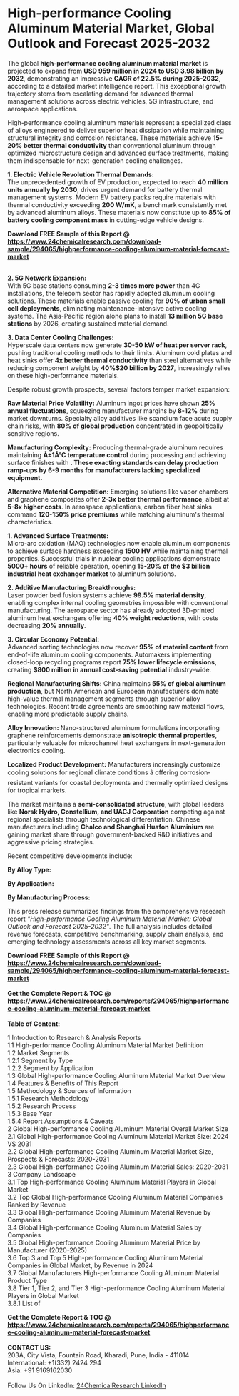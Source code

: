 <h1>High-performance Cooling Aluminum Material Market, Global Outlook and Forecast 2025-2032</h1><p>The global <strong>high-performance cooling aluminum material market</strong> is projected to expand from <strong>USD 959 million in 2024 to USD 3.98 billion by 2032</strong>, demonstrating an impressive <strong>CAGR of 22.5% during 2025-2032</strong>, according to a detailed market intelligence report. This exceptional growth trajectory stems from escalating demand for advanced thermal management solutions across electric vehicles, 5G infrastructure, and aerospace applications.</p><p>High-performance cooling aluminum materials represent a specialized class of alloys engineered to deliver superior heat dissipation while maintaining structural integrity and corrosion resistance. These materials achieve <strong>15-20% better thermal conductivity</strong> than conventional aluminum through optimized microstructure design and advanced surface treatments, making them indispensable for next-generation cooling challenges.</p><p><strong>1. Electric Vehicle Revolution Thermal Demands:</strong><br>
The unprecedented growth of EV production, expected to reach <strong>40 million units annually by 2030</strong>, drives urgent demand for battery thermal management systems. Modern EV battery packs require materials with thermal conductivity exceeding <strong>200 W/mK</strong>, a benchmark consistently met by advanced aluminum alloys. These materials now constitute up to <strong>85% of battery cooling component mass</strong> in cutting-edge vehicle designs.</p><div><b>Download FREE Sample of this Report @ 
            <a href="https://www.24chemicalresearch.com/download-sample/294065/highperformance-cooling-aluminum-material-forecast-market">
            https://www.24chemicalresearch.com/download-sample/294065/highperformance-cooling-aluminum-material-forecast-market</a></b></div><br><p><strong>2. 5G Network Expansion:</strong><br>
With 5G base stations consuming <strong>2-3 times more power</strong> than 4G installations, the telecom sector has rapidly adopted aluminum cooling solutions. These materials enable passive cooling for <strong>90% of urban small cell deployments</strong>, eliminating maintenance-intensive active cooling systems. The Asia-Pacific region alone plans to install <strong>13 million 5G base stations</strong> by 2026, creating sustained material demand.</p><p><strong>3. Data Center Cooling Challenges:</strong><br>
Hyperscale data centers now generate <strong>30-50 kW of heat per server rack</strong>, pushing traditional cooling methods to their limits. Aluminum cold plates and heat sinks offer <strong>4x better thermal conductivity</strong> than steel alternatives while reducing component weight by <strong>40%$20 billion by 2027</strong>, increasingly relies on these high-performance materials.</p><p>Despite robust growth prospects, several factors temper market expansion:</p><p><strong>Raw Material Price Volatility:</strong> Aluminum ingot prices have shown <strong>25% annual fluctuations</strong>, squeezing manufacturer margins by <strong>8-12%</strong> during market downturns. Specialty alloy additives like scandium face acute supply chain risks, with <strong>80% of global production</strong> concentrated in geopolitically sensitive regions.</p><p><strong>Manufacturing Complexity:</strong> Producing thermal-grade aluminum requires maintaining <strong>Â±1Â°C temperature control</strong> during processing and achieving surface finishes with <strong>. These exacting standards can delay production ramp-ups by <strong>6-9 months</strong> for manufacturers lacking specialized equipment.</strong></p><p><strong>Alternative Material Competition:</strong> Emerging solutions like vapor chambers and graphene composites offer <strong>2-3x better thermal performance</strong>, albeit at <strong>5-8x higher costs</strong>. In aerospace applications, carbon fiber heat sinks command <strong>120-150% price premiums</strong> while matching aluminum's thermal characteristics.</p><p><strong>1. Advanced Surface Treatments:</strong><br>
Micro-arc oxidation (MAO) technologies now enable aluminum components to achieve surface hardness exceeding <strong>1500 HV</strong> while maintaining thermal properties. Successful trials in nuclear cooling applications demonstrate <strong>5000+ hours</strong> of reliable operation, opening <strong>15-20% of the $3 billion industrial heat exchanger market</strong> to aluminum solutions.</p><p><strong>2. Additive Manufacturing Breakthroughs:</strong><br>
Laser powder bed fusion systems achieve <strong>99.5% material density</strong>, enabling complex internal cooling geometries impossible with conventional manufacturing. The aerospace sector has already adopted 3D-printed aluminum heat exchangers offering <strong>40% weight reductions</strong>, with costs decreasing <strong>20% annually</strong>.</p><p><strong>3. Circular Economy Potential:</strong><br>
Advanced sorting technologies now recover <strong>95% of material content</strong> from end-of-life aluminum cooling components. Automakers implementing closed-loop recycling programs report <strong>75% lower lifecycle emissions</strong>, creating <strong>$800 million in annual cost-saving potential</strong> industry-wide.</p><p><strong>Regional Manufacturing Shifts:</strong> China maintains <strong>55% of global aluminum production</strong>, but North American and European manufacturers dominate high-value thermal management segments through superior alloy technologies. Recent trade agreements are smoothing raw material flows, enabling more predictable supply chains.</p><p><strong>Alloy Innovation:</strong> Nano-structured aluminum formulations incorporating graphene reinforcements demonstrate <strong>anisotropic thermal properties</strong>, particularly valuable for microchannel heat exchangers in next-generation electronics cooling.</p><p><strong>Localized Product Development:</strong> Manufacturers increasingly customize cooling solutions for regional climate conditions â offering corrosion-resistant variants for coastal deployments and thermally optimized designs for tropical markets.</p><p>The market maintains a <strong>semi-consolidated structure</strong>, with global leaders like <strong>Norsk Hydro, Constellium, and UACJ Corporation</strong> competing against regional specialists through technological differentiation. Chinese manufacturers including <strong>Chalco and Shanghai Huafon Aluminium</strong> are gaining market share through government-backed R&amp;D initiatives and aggressive pricing strategies.</p><p>Recent competitive developments include:</p><p><strong>By Alloy Type:</strong></p><p><strong>By Application:</strong></p><p><strong>By Manufacturing Process:</strong></p><p>This press release summarizes findings from the comprehensive research report <em>"High-performance Cooling Aluminum Material Market: Global Outlook and Forecast 2025-2032"</em>. The full analysis includes detailed revenue forecasts, competitive benchmarking, supply chain analysis, and emerging technology assessments across all key market segments.</p><div><b>Download FREE Sample of this Report @ 
            <a href="https://www.24chemicalresearch.com/download-sample/294065/highperformance-cooling-aluminum-material-forecast-market">
            https://www.24chemicalresearch.com/download-sample/294065/highperformance-cooling-aluminum-material-forecast-market</a></b></div><br><div><b>Get the Complete Report & TOC @ 
            <a href="https://www.24chemicalresearch.com/reports/294065/highperformance-cooling-aluminum-material-forecast-market">
            https://www.24chemicalresearch.com/reports/294065/highperformance-cooling-aluminum-material-forecast-market</a></b></div><br>
            <b>Table of Content:</b><p>1 Introduction to Research & Analysis Reports<br />
 1.1 High-performance Cooling Aluminum Material Market Definition<br />
 1.2 Market Segments<br />
 1.2.1 Segment by Type<br />
 1.2.2 Segment by Application<br />
 1.3 Global High-performance Cooling Aluminum Material Market Overview<br />
 1.4 Features & Benefits of This Report<br />
 1.5 Methodology & Sources of Information<br />
 1.5.1 Research Methodology<br />
 1.5.2 Research Process<br />
 1.5.3 Base Year<br />
 1.5.4 Report Assumptions & Caveats<br />
2 Global High-performance Cooling Aluminum Material Overall Market Size<br />
 2.1 Global High-performance Cooling Aluminum Material Market Size: 2024 VS 2031<br />
 2.2 Global High-performance Cooling Aluminum Material Market Size, Prospects & Forecasts: 2020-2031<br />
 2.3 Global High-performance Cooling Aluminum Material Sales: 2020-2031<br />
3 Company Landscape<br />
 3.1 Top High-performance Cooling Aluminum Material Players in Global Market<br />
 3.2 Top Global High-performance Cooling Aluminum Material Companies Ranked by Revenue<br />
 3.3 Global High-performance Cooling Aluminum Material Revenue by Companies<br />
 3.4 Global High-performance Cooling Aluminum Material Sales by Companies<br />
 3.5 Global High-performance Cooling Aluminum Material Price by Manufacturer (2020-2025)<br />
 3.6 Top 3 and Top 5 High-performance Cooling Aluminum Material Companies in Global Market, by Revenue in 2024<br />
 3.7 Global Manufacturers High-performance Cooling Aluminum Material Product Type<br />
 3.8 Tier 1, Tier 2, and Tier 3 High-performance Cooling Aluminum Material Players in Global Market<br />
 3.8.1 List of</p><div><b>Get the Complete Report & TOC @ 
            <a href="https://www.24chemicalresearch.com/reports/294065/highperformance-cooling-aluminum-material-forecast-market">
            https://www.24chemicalresearch.com/reports/294065/highperformance-cooling-aluminum-material-forecast-market</a></b></div><br><b>CONTACT US:</b><br>
            203A, City Vista, Fountain Road, Kharadi, Pune, India - 411014<br>
            International: +1(332) 2424 294<br>
            Asia: +91 9169162030 <br><br>
            Follow Us On LinkedIn: <a href="https://www.linkedin.com/company/24chemicalresearch/">24ChemicalResearch LinkedIn</a>